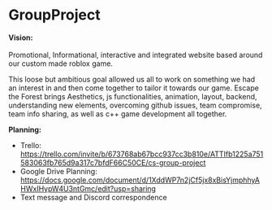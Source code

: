 ﻿# GroupProject
**Vision:**
<br/>
<br/>
Promotional, Informational, interactive and integrated website based around our custom made roblox game. 

This loose but ambitious goal allowed us all to work on something we had an interest in and then come together to tailor it towards our game. Escape the Forest brings Aesthetics, js functionalities, animation, layout, backend, understanding new elements, overcoming github issues, team compromise, team info sharing, as well as c++ game development all together.

**Planning:**
- Trello: https://trello.com/invite/b/673768ab67bcc937cc3b810e/ATTIfb1225a751583063fb765d9a317c7bfdF66C50CE/cs-group-project
- Google Drive Planning: https://docs.google.com/document/d/1XddWP7n2jCf5jx8xBisYjmphhyAHWxIHypW4U3ntGmc/edit?usp=sharing
- Text message and Discord correspondence
